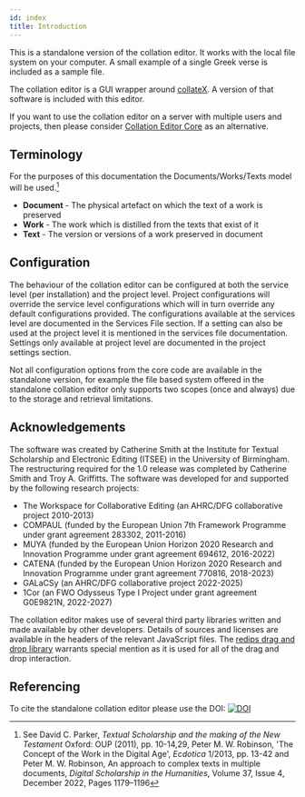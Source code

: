 ```yaml
---
id: index
title: Introduction
---
```


This is a standalone version of the collation editor. It works with the local file system on your computer. A small example of a single Greek verse is included as a sample file.

The collation editor is a GUI wrapper around [collateX](https://collatex.net/). A version of that software is included with this editor.

If you want to use the collation editor on a server with multiple users and projects, then please consider [Collation Editor Core](https://github.com/itsee-birmingham/collation_editor_core) as an alternative.

## Terminology

For the purposes of this documentation the Documents/Works/Texts model will be used.[^1]

- **Document** - The physical artefact on which the text of a work is preserved
- **Work** - The work which is distilled from the texts that exist of it
- **Text** - The version or versions of a work preserved in document

## Configuration

The behaviour of the collation editor can be configured at both the service level (per installation) and the project level.
Project configurations will override the service level configurations which will in turn override any default configurations provided.
The configurations available at the services level are documented in the Services File section. If a setting can also be used at the
project level it is mentioned in the services file documentation. Settings only available at project level are documented in the
project settings section. 

Not all configuration options from the core code are available in the standalone version, for example the file based system
offered in the standalone collation editor only supports two scopes (once and always) due to the storage and retrieval limitations.

## Acknowledgements

The software was created by Catherine Smith at the Institute for Textual Scholarship and Electronic Editing (ITSEE) in
the University of Birmingham. The restructuring required for the 1.0 release was completed by Catherine Smith and Troy
A. Griffitts. The software was developed for and supported by the following research projects:

- The Workspace for Collaborative Editing (an AHRC/DFG collaborative project 2010-2013)
- COMPAUL (funded by the European Union 7th Framework Programme under grant agreement 283302, 2011-2016)
- MUYA (funded by the European Union Horizon 2020 Research and Innovation Programme under grant agreement 694612, 2016-2022)
- CATENA (funded by the European Union Horizon 2020 Research and Innovation Programme under grant agreement 770816, 2018-2023)
- GALaCSy (an AHRC/DFG collaborative project 2022-2025)
- 1Cor (an FWO Odysseus Type I Project under grant agreement G0E9821N, 2022-2027)

The collation editor makes use of several third party libraries written and made available by other developers. Details
of sources and licenses are available in the headers of the relevant JavaScript files. The
[redips drag and drop library](https://github.com/dbunic/REDIPS_drag) warrants special mention as it is used for all of
the drag and drop interaction.

## Referencing

To cite the standalone collation editor please use the DOI: [![DOI](https://zenodo.org/badge/142014378.svg)](https://zenodo.org/badge/latestdoi/142014378)

[^1]: See David C. Parker, *Textual Scholarship and the making of the New Testament* Oxford: OUP (2011), pp. 10-14,29, Peter M. W. Robinson, 'The Concept of the Work in the Digital Age', *Ecdotica* 1/2013, pp. 13-42 and Peter M. W. Robinson, An approach to complex texts in multiple documents, *Digital Scholarship in the Humanities*, Volume 37, Issue 4, December 2022, Pages 1179–1196
